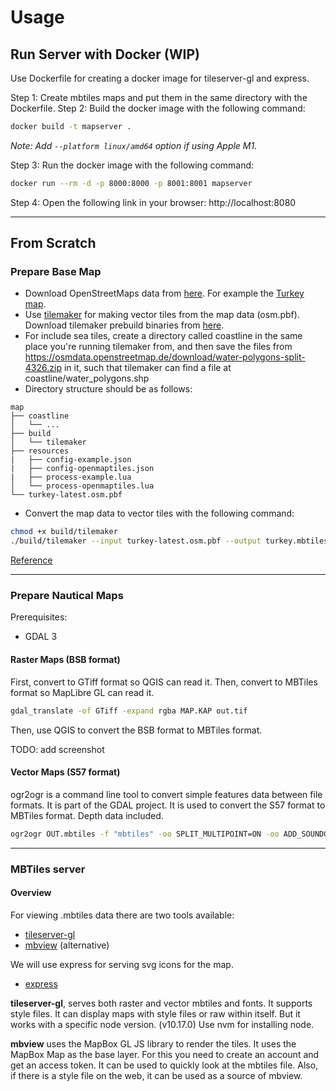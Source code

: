 # Usage

## Run Server with Docker (WIP)

Use Dockerfile for creating a docker image for tileserver-gl and express. 

Step 1: Create mbtiles maps and put them in the same directory with the Dockerfile.
Step 2: Build the docker image with the following command:

```bash
docker build -t mapserver .
```

*Note: Add ```--platform linux/amd64``` option if using Apple M1.*

Step 3: Run the docker image with the following command:

```bash
docker run --rm -d -p 8000:8000 -p 8001:8001 mapserver
```

Step 4: Open the following link in your browser: http://localhost:8080


----
## From Scratch

### Prepare Base Map

- Download OpenStreetMaps data from [here](http://download.geofabrik.de). For example the [Turkey map](http://download.geofabrik.de/europe/turkey-latest.osm.pbf).
- Use [tilemaker](https://github.com/systemed/tilemaker) for making vector tiles from the map data (osm.pbf). Download tilemaker prebuild binaries from [here](https://github.com/systemed/tilemaker/releases/tag/v2.2.0).
- For include sea tiles, create a directory called coastline in the same place you're running tilemaker from, and then save the files from https://osmdata.openstreetmap.de/download/water-polygons-split-4326.zip in it, such that tilemaker can find a file at coastline/water_polygons.shp
- Directory structure should be as follows:

```
map
├── coastline
│   └── ...
├── build
│   └── tilemaker
├── resources
|   ├── config-example.json
|   ├── config-openmaptiles.json
|   ├── process-example.lua
│   └── process-openmaptiles.lua
└── turkey-latest.osm.pbf
```

- Convert the map data to vector tiles with the following command:

```bash
chmod +x build/tilemaker  
./build/tilemaker --input turkey-latest.osm.pbf --output turkey.mbtiles --process resources/process-openmaptiles.lua --config resources/config-openmaptiles.json
```

[Reference](https://blog.kleunen.nl/blog/tilemaker-generate-map)

----
### Prepare Nautical Maps

Prerequisites:
- GDAL 3

#### Raster Maps (BSB format)
First, convert to GTiff format so QGIS can read it. Then, convert to MBTiles format so MapLibre GL can read it.

```bash
gdal_translate -of GTiff -expand rgba MAP.KAP out.tif
```

Then, use QGIS to convert the BSB format to MBTiles format.

TODO: add screenshot

#### Vector Maps (S57 format)
ogr2ogr is a command line tool to convert simple features data between file formats. It is part of the GDAL project. It is used to convert the S57 format to MBTiles format. Depth data included.

```bash
ogr2ogr OUT.mbtiles -f "mbtiles" -oo SPLIT_MULTIPOINT=ON -oo ADD_SOUNDG_DEPTH=ON MAP_NAME.000 -skipfailures -dsco MINZOOM=0 -dsco MAXZOOM=16
```

----
### MBTiles server

#### Overview

For viewing .mbtiles data there are two tools available:
- [tileserver-gl](https://github.com/maptiler/tileserver-gl)
- [mbview](https://github.com/mapbox/mbview) (alternative)

We will use express for serving svg icons for the map.
- [express](https://expressjs.com)

**tileserver-gl**, serves both raster and vector mbtiles and fonts. It supports style files. It can display maps with style files or raw within itself. But it works with a specific node version. (v10.17.0) Use nvm for installing node.

**mbview** uses the MapBox GL JS library to render the tiles. It uses the MapBox Map as the base layer. For this you need to create an account and get an access token. It can be used to quickly look at the mbtiles file. Also, if there is a style file on the web, it can be used as a source of mbview.
